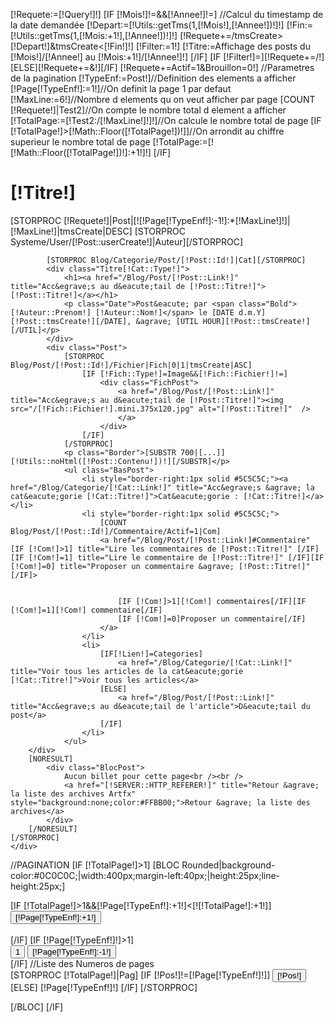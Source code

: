 [!Requete:=[!Query!]!]
[IF [!Mois!]!=&&[!Annee!]!=]
	//Calcul du timestamp de la date demand&eacute;e
	[!Depart:=[!Utils::getTms(1,[!Mois!],[!Annee!])!]!]
	[!Fin:=[!Utils::getTms(1,[!Mois:+1!],[!Annee!])!]!]
	[!Requete+=/tmsCreate>[!Depart!]&tmsCreate<[!Fin!]!]
	[!Filter:=1!]
	[!Titre:=Affichage des posts du [!Mois!]/[!Annee!] au [!Mois:+1!]/[!Annee!]!]
[/IF]
[IF [!Filter!]=][!Requete+=/!][ELSE][!Requete+=&!][/IF]
[!Requete+=Actif=1&Brouillon=0!]
//Parametres de la pagination
[!TypeEnf:=Post!]//Definition des elements a afficher
[!Page[!TypeEnf!]:=1!]//On definit la page 1 par defaut
[!MaxLine:=6!]//Nombre d elements qu on veut afficher par page
[COUNT [!Requete!]|Test2]//On compte le nombre total d element a afficher
[!TotalPage:=[!Test2:/[!MaxLine!]!]!]//On calcule le nombre total de page
[IF [!TotalPage!]>[!Math::Floor([!TotalPage!])!]]//On arrondit au chiffre superieur le nombre total de page
	[!TotalPage:=[![!Math::Floor([!TotalPage!])!]:+1!]!]
[/IF]
<div class="BlocPost">
	<h1>[!Titre!]</h1>
	[STORPROC [!Requete!]|Post|[![!Page[!TypeEnf!]:-1!]:*[!MaxLine!]!]|[!MaxLine!]|tmsCreate|DESC]
		[STORPROC Systeme/User/[!Post::userCreate!]|Auteur][/STORPROC]
		
			[STORPROC Blog/Categorie/Post/[!Post::Id!]|Cat][/STORPROC]
			<div class="Titre[!Cat::Type!]">
				<h1><a href="/Blog/Post/[!Post::Link!]" title="Acc&egrave;s au d&eacute;tail de [!Post::Titre!]">[!Post::Titre!]</a></h1>
				<p class="Date">Post&eacute; par <span class="Bold">[!Auteur::Prenom!] [!Auteur::Nom!]</span> le [DATE d.m.Y][!Post::tmsCreate!][/DATE], &agrave; [UTIL HOUR][!Post::tmsCreate!][/UTIL]</p>
			</div>
			<div class="Post">
				[STORPROC Blog/Post/[!Post::Id!]/Fichier|Fich|0|1|tmsCreate|ASC]
					[IF [!Fich::Type!]=Image&&[!Fich::Fichier!]!=]
						<div class="FichPost">
							<a href="/Blog/Post/[!Post::Link!]"  title="Acc&egrave;s au d&eacute;tail de [!Post::Titre!]"><img src="/[!Fich::Fichier!].mini.375x120.jpg" alt="[!Post::Titre!]"  />
							</a>
						</div>
					[/IF]
				[/STORPROC]
				<p class="Border">[SUBSTR 700|[...]][!Utils::noHtml([!Post::Contenu!])!][/SUBSTR]</p>
				<ul class="BasPost">
					<li style="border-right:1px solid #5C5C5C;"><a href="/Blog/Categorie/[!Cat::Link!]" title="Acc&egrave;s &agrave; la cat&eacute;gorie [!Cat::Titre!]">Cat&eacute;gorie : [!Cat::Titre!]</a></li>
					<li style="border-right:1px solid #5C5C5C;">
						[COUNT Blog/Post/[!Post::Id!]/Commentaire/Actif=1|Com]
						<a href="/Blog/Post/[!Post::Link!]#Commentaire" [IF [!Com!]>1] title="Lire les commentaires de [!Post::Titre!]" [/IF][IF [!Com!]=1] title="Lire le commentaire de [!Post::Titre!]" [/IF][IF [!Com!]=0] title="Proposer un commentaire &agrave; [!Post::Titre!]" [/IF]>
							
							
							[IF [!Com!]>1][!Com!] commentaires[/IF][IF [!Com!]=1][!Com!] commentaire[/IF]
							[IF [!Com!]=0]Proposer un commentaire[/IF]
						</a>
					</li>
					<li>
						[IF[!Lien!]=Categories]
							<a href="/Blog/Categorie/[!Cat::Link!]" title="Voir tous les articles de la cat&eacute;gorie [!Cat::Titre!]">Voir tous les articles</a>
						[ELSE]
							<a href="/Blog/Post/[!Post::Link!]" title="Acc&egrave;s au d&eacute;tail de l'article">D&eacute;tail du post</a>
						[/IF]
					</li>
				</ul>
		</div>
		[NORESULT]
			<div class="BlocPost">
				Aucun billet pour cette page<br /><br />
				<a href="[!SERVER::HTTP_REFERER!]" title="Retour &agrave; la liste des archives Artfx" style="background:none;color:#FFBB00;">Retour &agrave; la liste des archives</a>
			</div>
		[/NORESULT]
	[/STORPROC]
	</div>
//PAGINATION
[IF [!TotalPage!]>1]
	[BLOC Rounded|background-color:#0C0C0C;|width:400px;margin-left:40px;|height:25px;line-height:25px;]
		<form id="Pagination" action="/[!Lien!]" method="get">
			[IF [!TotalPage!]>1&&[!Page[!TypeEnf!]:+1!]<[![!TotalPage!]:+1!]]
				<div class="FlechesD">
					<input class="PageSuiv" type="submit" value="[!Page[!TypeEnf!]:+1!]" name="Page[!TypeEnf!]" /> 
					<!--<input class="Page2" type="submit" value="[!TotalPage!]" name="Page[!TypeEnf!]" /> -->
				</div>		
			[/IF]
			[IF [!Page[!TypeEnf!]!]>1]
				<div class="FlechesG">
					<input class="Page1" type="submit" value="1" name="Page[!TypeEnf!]" />
					<input class="PagePrec" type="submit" value="[!Page[!TypeEnf!]:-1!]" name="Page[!TypeEnf!]" />
				</div>
			[/IF]
			//Liste des Numeros de pages
			<div class="NumPages">
				[STORPROC [!TotalPage!]|Pag]
					[IF [!Pos!]!=[!Page[!TypeEnf!]!]]
						<input type="submit" value="[!Pos!]" name="Page[!TypeEnf!]" /> 
					[ELSE]
						<span>[!Page[!TypeEnf!]!]</span>
					[/IF]
				[/STORPROC]
			</div>
			<input type="hidden" name="Mois" value="[!Mois!]" />
			<input type="hidden" name="Annee" value="[!Annee!]" />
			<div class="Clear"></div>
		</form>
	[/BLOC]
[/IF]
